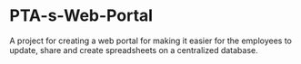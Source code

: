 # PTA-s-Web-Portal
A project for creating a web portal for making it easier for the employees to update, share and create spreadsheets on a centralized database.
